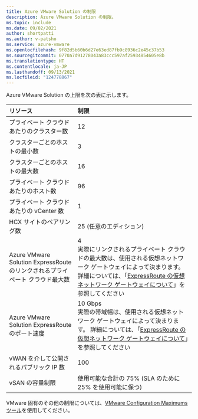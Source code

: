 ```yaml
---
title: Azure VMware Solution の制限
description: Azure VMware Solution の制限。
ms.topic: include
ms.date: 09/02/2021
author: shortpatti
ms.author: v-patsho
ms.service: azure-vmware
ms.openlocfilehash: 9f82d5b60b6d27e63ed87fb9c8936c2e45c37b53
ms.sourcegitcommit: 0770a7d91278043a83ccc597af25934854605e8b
ms.translationtype: HT
ms.contentlocale: ja-JP
ms.lasthandoff: 09/13/2021
ms.locfileid: "124778867"
---
```

<!-- Used in /azure/azure-resource-manager/management/azure-subscription-service-limits.md and concepts-networking.md -->

Azure VMware Solution の上限を次の表に示します。

| **リソース** | **制限** |
| :-- | :-- |
| プライベート クラウドあたりのクラスター数 | 12 |
| クラスターごとのホストの最小数 | 3 |
| クラスターごとのホストの最大数 | 16 |
| プライベート クラウドあたりのホスト数 | 96 |
| プライベート クラウドあたりの vCenter 数 | 1  |
| HCX サイトのペアリング数 | 25 (任意のエディション) |
| Azure VMware Solution ExpressRoute のリンクされるプライベート クラウド最大数 | 4<br />実際にリンクされるプライベート クラウドの最大数は、使用される仮想ネットワーク ゲートウェイによって決まります。  詳細については、「[ExpressRoute の仮想ネットワーク ゲートウェイについて](../../expressroute/expressroute-about-virtual-network-gateways.md)」を参照してください | 
| Azure VMware Solution ExpressRoute のポート速度 | 10 Gbps<br />実際の帯域幅は、使用される仮想ネットワーク ゲートウェイによって決まります。 詳細については、「[ExpressRoute の仮想ネットワーク ゲートウェイについて](../../expressroute/expressroute-about-virtual-network-gateways.md)」を参照してください | 
| vWAN を介して公開されるパブリック IP 数 | 100 |
| vSAN の容量制限 | 使用可能な合計の 75% (SLA のために 25% を使用可能に保つ)  |

VMware 固有のその他の制限については、[VMware Configuration Maximums ツール](https://configmax.vmware.com/)を使用してください。
